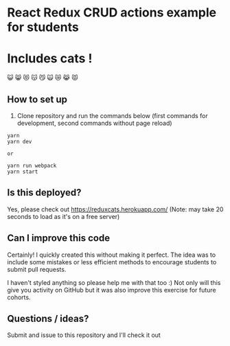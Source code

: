 # React Redux CRUD actions example for students
# Includes cats ! 
:smiley_cat:
:smile_cat:
:heart_eyes_cat:
:kissing_cat:
:smirk_cat:
:scream_cat:
:crying_cat_face:
:joy_cat:
:pouting_cat:

## How to set up
1. Clone repository and run the commands below (first commands for development, second commands without page reload)
```
yarn
yarn dev 

or 

yarn run webpack
yarn start
```

## Is this deployed? 
Yes, please check out https://reduxcats.herokuapp.com/  (Note: may take 20 seconds to load as it's on a free server)

## Can I improve this code
Certainly! I quickly created this without making it perfect. The idea was to include some mistakes or less efficient methods to encourage students to submit pull requests.

I haven't styled anything so please help me with that too :) Not only will this give you activity on GitHub but it was also improve this exercise for future cohorts. 

## Questions / ideas? 
Submit and issue to this repository and I'll check it out
